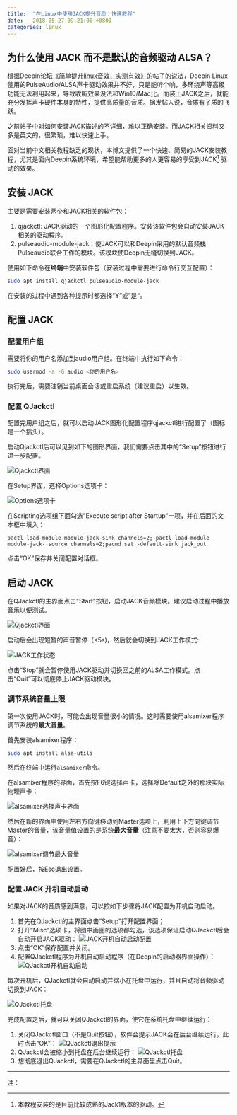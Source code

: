 ```yaml
---
title:  "在Linux中使用JACK提升音质：快速教程"
date:   2018-05-27 09:21:00 +0800
categories: linux 
---
```


## 为什么使用 JACK 而不是默认的音频驱动 ALSA？

根据Deepin论坛[《简单提升linux音效，实测有效》](https://bbs.deepin.org/forum.php?mod=viewthread&tid=137002)的帖子的说法，Deepin Linux使用的PulseAudio/ALSA声卡驱动效果并不好，只是能听个响，多环绕声等高级功能无法利用起来，导致收听效果没法和Win10/Mac比。而装上JACK之后，就能充分发挥声卡硬件本身的特性，提供高质量的音质。据发帖人说，音质有了质的飞跃。

之前帖子中对如何安装JACK描述的不详细，难以正确安装。而JACK相关资料又多是英文的，很繁琐，难以快速上手。

面对当前中文相关教程缺乏的现状，本博文提供了一个快速、简易的JACK安装教程，尤其是面向Deepin系统环境，希望能帮助更多的人更容易的享受到JACK[^1] 驱动的效果。

[^1]: 本教程安装的是目前比较成熟的Jack1版本的驱动。

## 安装 JACK

主要是需要安装两个和JACK相关的软件包：
1. qjackctl: JACK驱动的一个图形化配置程序。安装该软件包会自动安装JACK相关的驱动程序。
2. pulseaudio-module-jack：使JACK可以和Deepin采用的默认音频栈Pulseaudio联合工作的模块。该模块使Deepin无缝切换到JACK。

使用如下命令在**终端**中安装软件包（安装过程中需要进行命令行交互配置）：

```bash
sudo apt install qjackctl pulseaudio-module-jack
```

在安装的过程中遇到各种提示时都选择“Y”或”是“。

## 配置 JACK

### 配置用户组

需要将你的用户名添加到audio用户组。在终端中执行如下命令：

```bash
sudo usermod -a -G audio <你的用户名>
```

执行完后，需要注销当前桌面会话或重启系统（建议重启）以生效。

### 配置 QJackctl

配置完用户组之后，就可以启动JACK图形化配置程序qjackctl进行配置了（图标是一个插头）。

启动Qjackctl后可以见到如下的图形界面，我们需要点击其中的“Setup”按钮进行进一步配置。

![Qjackctl界面](/img/deepin-jack-install/qjackctl-ui.png)

在Setup界面，选择Options选项卡：

![Options选项卡](/img/deepin-jack-install/options.png)

在Scripting选项组下面勾选"Execute script after Startup"一项，并在后面的文本框中填入：

`pactl load-module module-jack-sink channels=2; pactl load-module module-jack- source channels=2;pacmd set -default-sink jack_out`

点击“OK”保存并关闭配置对话框。

## 启动 JACK

在QJackctl的主界面点击"Start"按钮，启动JACK音频模块。建议启动过程中播放音乐以便测试。

![Qjackctl界面](/img/deepin-jack-install/qjackctl-ui.png)

启动后会出现短暂的声音暂停（<5s)，然后就会切换到JACK工作模式:

![JACK工作状态](/img/deepin-jack-install/jack-working.png)

点击“Stop”就会暂停使用JACK驱动并切换回之前的ALSA工作模式。点击“Quit”可以彻底停止JACK驱动模块。

### 调节系统音量上限

第一次使用JACK时，可能会出现音量很小的情况。这时需要使用alsamixer程序调节系统的**最大音量**。

首先安装alsamixer程序：

```bash
sudo apt install alsa-utils
```

然后在终端中运行`alsamixer`命令。

在alsamixer程序的界面，首先按F6键选择声卡，选择除Default之外的那块实际物理声卡：

![alsamixer选择声卡界面](/img/deepin-jack-install/alsamixer-select-sound-card.png)

然后在新的界面中使用左右方向键移动到Master选项上，利用上下方向键调节Master的音量，该音量值设置的是系统**最大音量**（注意不要太大，否则容易爆音）：

![alsamixer调节最大音量](/img/deepin-jack-install/alsamixer-change-master-volumn.png)

配置好后，按Esc退出设置。


### 配置 JACK 开机自动启动

如果对JACK的音质感到满意，可以按如下步骤将JACK配置为开机自动启动。

1. 首先在QJackctl的主界面点击“Setup”打开配置界面；
2. 打开“Misc”选项卡，将图中画圈的选项都勾选，该选项保证启动QJackctl后会自动开启JACK驱动：
    ![JACK开机自动启动配置](/img/deepin-jack-install/configure-jack-autostart.png)
3. 点击“OK”保存配置并关闭。
4. 配置QJackctl程序为开机自动启动程序（在Deepin的启动器界面操作）：
    ![QJackctl开机自动启动](/img/deepin-jack-install/autostart-qjackctl.png)

每次开机后，QJackctl就会自动启动并缩小在托盘中运行，并且自动将音频驱动切换到JACK：

![QJackctl托盘](/img/deepin-jack-install/tray-icon.png)

完成配置之后，就可以关闭QJackctl的界面，使它在系统托盘中继续运行：

1. 关闭QJackctl窗口（不是Quit按钮），软件会提示JACK会在后台继续运行，此时点击“OK”：
    ![QJackctl退出提示](/img/deepin-jack-install/close-qjackctl.png)
2. QJackctl会被缩小到托盘在后台继续运行：
    ![QJackctl托盘](/img/deepin-jack-install/tray-icon.png)
3. 想彻底退出QJackctl，需要在QJackctl的主界面里点击Quit。

---

注：







